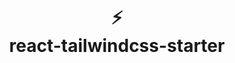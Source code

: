 <div align="center">
  <h1>
    <br/>
    <br/>
    ⚡️
    <br />
    react-tailwindcss-starter
    <br />
    <br />
    <br />
    <br />
  </h1>
  <sup>
    <br />
    <br />

  <br />
  <br />
  <br />
  <br />  <br />
  <br />
  <br />
  <br />
  <br />
</div>
